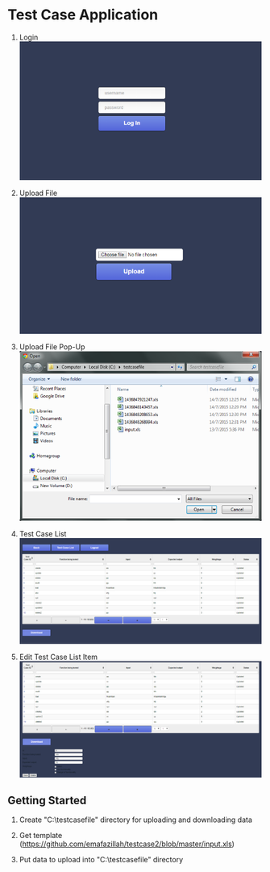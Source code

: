 # Test Case Application

1) Login
![Login](https://github.com/emafazillah/testcase2/blob/master/src/main/webapp/img/01_revised_app_login.PNG?raw=true "login")

2) Upload File
![Upload](https://github.com/emafazillah/testcase2/blob/master/src/main/webapp/img/02_revised_app_upload_file.PNG?raw=true "upload")

3) Upload File Pop-Up
![Popup](https://github.com/emafazillah/testcase2/blob/master/src/main/webapp/img/03_revised_app_upload_file_c_testcasefile.PNG?raw=true "popup")

4) Test Case List
![List](https://github.com/emafazillah/testcase2/blob/master/src/main/webapp/img/04_revised_app_list.PNG?raw=true "list")

5) Edit Test Case List Item
![Edit](https://github.com/emafazillah/testcase2/blob/master/src/main/webapp/img/05_revised_app_edit.PNG?raw=true "edit")

## Getting Started

1) Create "C:\testcasefile" directory for uploading and downloading data

2) Get template (https://github.com/emafazillah/testcase2/blob/master/input.xls)

3) Put data to upload into "C:\testcasefile" directory
